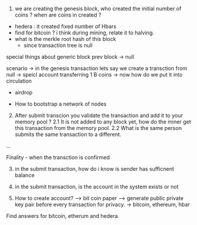 1. we are creating the genesis block, who created the initial number of coins ? when are coins in created ? 

- hedera : it created fixed number of Hbars
- find for bitcoin ? i think during mining, relate it to halving.
- what is the merkle root hash of this block
    - since transaction tree is null

special things about generic block
prev block -> null

scenario 
-> in the genesis transaction lets say we create a transction from null -> speicl account transferring 1 B coins
 -> now how do we put it into circulation
 - airdrop 

- How to bootstrap a network of nodes


2. After submit transcion you validate the transaction and add it to your memory pool ?
2.1 It is not added to any block yet, how do the miner get this transaction from the memory pool.
2.2 What is the same person submits the same transaction to a different.

...

Finality - when the transction is confirmed

3. in the submit transaction, how do i know is sender has sufficnent balance
4. in the submit transaction, is the account in the system exists or not

5. How to create account?
   --> bit coin paper --> generate public private key pair before every transaction for privacy.
-> bitcoin, ethereum, hbar

Find answers for bitcoin, etherum and hedera.
